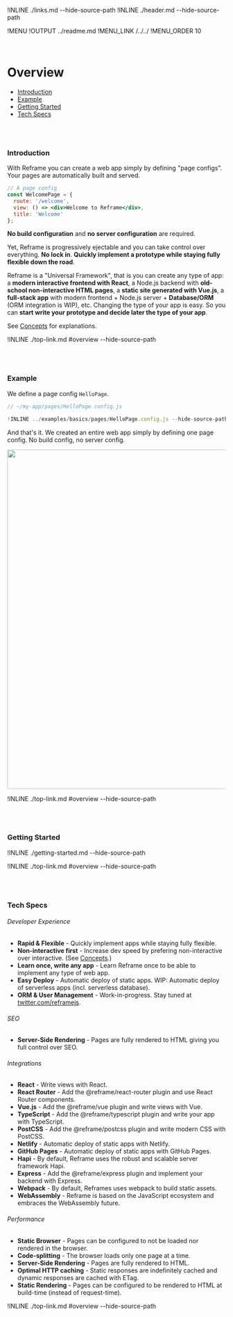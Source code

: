 !INLINE ./links.md --hide-source-path
!INLINE ./header.md --hide-source-path

!MENU
!OUTPUT ../readme.md
!MENU_LINK /../../
!MENU_ORDER 10

<br/>

# Overview

 - [Introduction](#introduction)
 - [Example](#example)
 - [Getting Started](#getting-started)
 - [Tech Specs](#tech-specs)

<br/>
<br/>

### Introduction

With Reframe you can create a web app simply by defining "page configs".
Your pages are automatically built and served.

~~~jsx
// A page config
const WelcomePage = {
  route: '/welcome',
  view: () => <div>Welcome to Reframe</div>,
  title: 'Welcome'
};
~~~

**No build configuration** and **no server configuration** are required.

Yet, Reframe is progressively ejectable and
you can take control over everything.
**No lock in**.
**Quickly implement a prototype while staying fully flexible down the road**.

Reframe is a "Universal Framework",
that is you can create any type of app:
a **modern interactive frontend with React**,
a Node.js backend with **old-school non-interactive HTML pages**,
a **static site generated with Vue.js**,
a **full-stack app** with modern frontend + Node.js server + **Database/ORM** (ORM integration is WIP), etc.
Changing the type of your app is easy.
So you can
**start write your prototype and
decide later the type of your app**.

See [Concepts](/docs/concepts.md) for explanations.

!INLINE ./top-link.md #overview --hide-source-path

<br/>
<br/>

### Example

We define a page config `HelloPage`.

~~~jsx
// ~/my-app/pages/HelloPage.config.js

!INLINE ../examples/basics/pages/HelloPage.config.js --hide-source-path
~~~

And that's it.
We created an entire web app simply by defining one page config.
No build config, no server config.

<p align="center">
    <img src='https://github.com/reframejs/reframe/raw/master/docs/images/reframe-start.png?sanitize=true' width="780" style="max-width:100%;"/>
</p>

!INLINE ./top-link.md #overview --hide-source-path

<br/>
<br/>

### Getting Started

!INLINE ./getting-started.md --hide-source-path

!INLINE ./top-link.md #overview --hide-source-path

<br/>
<br/>




### Tech Specs

###### Developer Experience

- **Rapid & Flexible** -
  Quickly implement apps while staying fully flexible.
- **Non-interactive first** -
  Increase dev speed by prefering non-interactive over interactive. (See [Concepts](/docs/concepts.md).)
- **Learn once, write any app** -
  Learn Reframe once to be able to implement any type of web app.
- **Easy Deploy** -
  Automatic deploy of static apps. WIP: Automatic deploy of serverless apps (incl. serverless database).
- **ORM & User Management** -
  Work-in-progress. Stay tuned at [twitter.com/reframejs](https://twitter.com/reframejs).


###### SEO

- **Server-Side Rendering** -
  Pages are fully rendered to HTML giving you full control over SEO.

###### Integrations

- **React** -
  Write views with React.
- **React Router** -
  Add the @reframe/react-router plugin and use React Router components.
- **Vue.js** -
  Add the @reframe/vue plugin and write views with Vue.
- **TypeScript** -
  Add the @reframe/typescript plugin and write your app with TypeScript.
- **PostCSS** -
  Add the @reframe/postcss plugin and write modern CSS with PostCSS.
- **Netlify** -
  Automatic deploy of static apps with Netlify.
- **GitHub Pages** -
  Automatic deploy of static apps with GitHub Pages.
- **Hapi** -
  By default, Reframe uses the robust and scalable server framework Hapi.
- **Express** -
  Add the @reframe/express plugin and implement your backend with Express.
- **Webpack** -
  By default, Reframes uses webpack to build static assets.
- **WebAssembly** -
  Reframe is based on the JavaScript ecosystem and embraces the WebAssembly future.

###### Performance

- **Static Browser** -
  Pages can be configured to not be loaded nor rendered in the browser.
- **Code-splitting** -
  The browser loads only one page at a time.
- **Server-Side Rendering** -
  Pages are fully rendered to HTML.
- **Optimal HTTP caching** -
  Static responses are indefinitely cached and
  dynamic responses are cached with ETag.
- **Static Rendering** -
  Pages can be configured to be rendered to HTML at build-time (instead of request-time).

!INLINE ./top-link.md #overview --hide-source-path

<br/>
<br/>


